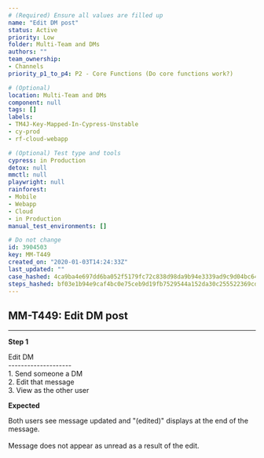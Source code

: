 ```yaml
---
# (Required) Ensure all values are filled up
name: "Edit DM post"
status: Active
priority: Low
folder: Multi-Team and DMs
authors: ""
team_ownership: 
- Channels
priority_p1_to_p4: P2 - Core Functions (Do core functions work?)

# (Optional)
location: Multi-Team and DMs
component: null
tags: []
labels: 
- TM4J-Key-Mapped-In-Cypress-Unstable
- cy-prod
- rf-cloud-webapp

# (Optional) Test type and tools
cypress: in Production
detox: null
mmctl: null
playwright: null
rainforest: 
- Mobile
- Webapp
- Cloud
- in Production
manual_test_environments: []

# Do not change
id: 3904503
key: MM-T449
created_on: "2020-01-03T14:24:33Z"
last_updated: ""
case_hashed: 4ca9ba4e697dd6ba052f5179fc72c838d98da9b94e3339ad9c9d04bc645f54dba3032ce138a6bcf00977b9e55351e5b2
steps_hashed: bf03e1b94e9caf4bc0e75ceb9d19fb7529544a152da30c255522369cd223b8d59795791cf03fe19e5eb63bdc1cccb531
---
```


<!-- (Auto-generated) Based on frontmatter's "key" and "name" -->

## MM-T449: Edit DM post

---

**Step 1**

Edit DM\
\--------------------\
1\. Send someone a DM\
2\. Edit that message\
3\. View as the other user

**Expected**

Both users see message updated and "(edited)" displays at the end of the message.\
\
Message does not appear as unread as a result of the edit.
